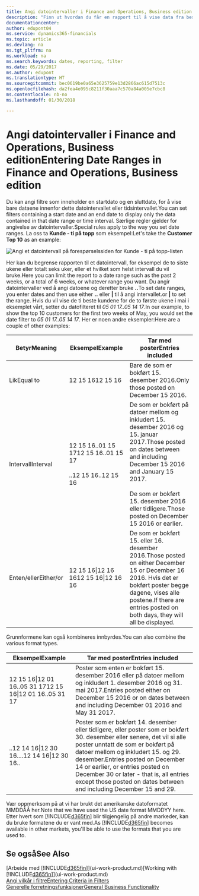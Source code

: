 ```yaml
---
title: Angi datointervaller i Finance and Operations, Business edition | Microsoft-dokumentasjon
description: "Finn ut hvordan du får en rapport til å vise data fra bestemte tidsperioder ved å bruke datointervaller i Finance and Operations, Business edition."
documentationcenter: 
author: edupont04
ms.service: dynamics365-financials
ms.topic: article
ms.devlang: na
ms.tgt_pltfrm: na
ms.workload: na
ms.search.keywords: dates, reporting, filter
ms.date: 05/29/2017
ms.author: edupont
ms.translationtype: HT
ms.sourcegitcommit: bec0619be0a65e3625759e13d2866ac615d7513c
ms.openlocfilehash: da2fea4e095c8211f30aaa7c570a84a005e7cbc8
ms.contentlocale: nb-no
ms.lasthandoff: 01/30/2018

---
```

# <a name="entering-date-ranges-in-finance-and-operations-business-edition"></a><span data-ttu-id="da298-103">Angi datointervaller i Finance and Operations, Business edition</span><span class="sxs-lookup"><span data-stu-id="da298-103">Entering Date Ranges in Finance and Operations, Business edition</span></span> 
<span data-ttu-id="da298-104">Du kan angi filtre som inneholder en startdato og en sluttdato, for å vise bare dataene innenfor dette datointervallet eller tidsintervallet.</span><span class="sxs-lookup"><span data-stu-id="da298-104">You can set filters containing a start date and an end date to display only the data contained in that date range or time interval.</span></span> <span data-ttu-id="da298-105">Særlige regler gjelder for angivelse av datointervaller.</span><span class="sxs-lookup"><span data-stu-id="da298-105">Special rules apply to the way you set date ranges.</span></span> <span data-ttu-id="da298-106">La oss ta **Kunde - ti på topp** som eksempel:</span><span class="sxs-lookup"><span data-stu-id="da298-106">Let's take the **Customer Top 10** as an example:</span></span>

![Angi et datointervall på forespørselssiden for Kunde - ti på topp-listen](./media/ui-enter-date-ranges/customer-top10-list.png)

<span data-ttu-id="da298-108">Her kan du begrense rapporten til et datointervall, for eksempel de to siste ukene eller totalt seks uker, eller et hvilket som helst intervall du vil bruke.</span><span class="sxs-lookup"><span data-stu-id="da298-108">Here you can limit the report to a date range such as the past 2 weeks, or a total of 6 weeks, or whatever range you want.</span></span> <span data-ttu-id="da298-109">Du angir datointervaller ved å angi datoene og deretter bruke **..**</span><span class="sxs-lookup"><span data-stu-id="da298-109">To set date ranges, you enter dates and then use either **..**</span></span> <span data-ttu-id="da298-110">eller **|** til å angi intervallet.</span><span class="sxs-lookup"><span data-stu-id="da298-110">or **|** to set the range.</span></span> <span data-ttu-id="da298-111">Hvis du vil vise de ti beste kundene for de to første ukene i mai i eksemplet vårt, setter du datofilteret til *05 01 17..05 14 17*.</span><span class="sxs-lookup"><span data-stu-id="da298-111">In our example, to show the top 10 customers for the first two weeks of May, you would set the date filter to *05 01 17..05 14 17*.</span></span>
<span data-ttu-id="da298-112">Her er noen andre eksempler:</span><span class="sxs-lookup"><span data-stu-id="da298-112">Here are a couple of other examples:</span></span>

| <span data-ttu-id="da298-113">Betyr</span><span class="sxs-lookup"><span data-stu-id="da298-113">Meaning</span></span> | <span data-ttu-id="da298-114">Eksempel</span><span class="sxs-lookup"><span data-stu-id="da298-114">Example</span></span> | <span data-ttu-id="da298-115">Tar med poster</span><span class="sxs-lookup"><span data-stu-id="da298-115">Entries included</span></span> |
|---|---|---|
|<span data-ttu-id="da298-116">Lik</span><span class="sxs-lookup"><span data-stu-id="da298-116">Equal to</span></span>| <span data-ttu-id="da298-117">12 15 16</span><span class="sxs-lookup"><span data-stu-id="da298-117">12 15 16</span></span> |<span data-ttu-id="da298-118">Bare de som er bokført 15. desember 2016.</span><span class="sxs-lookup"><span data-stu-id="da298-118">Only those posted on December 15 2016.</span></span>|
|<span data-ttu-id="da298-119">Intervall</span><span class="sxs-lookup"><span data-stu-id="da298-119">Interval</span></span>| <span data-ttu-id="da298-120">12 15 16..01 15 17</span><span class="sxs-lookup"><span data-stu-id="da298-120">12 15 16..01 15 17</span></span><br /><br /><span data-ttu-id="da298-121">..12 15 16</span><span class="sxs-lookup"><span data-stu-id="da298-121">..12 15 16</span></span>|<span data-ttu-id="da298-122">De som er bokført på datoer mellom og inkludert 15. desember 2016 og 15. januar 2017.</span><span class="sxs-lookup"><span data-stu-id="da298-122">Those posted on dates between and including December 15 2016 and January 15 2017.</span></span><br /><br /><span data-ttu-id="da298-123">De som er bokført 15. desember 2016 eller tidligere.</span><span class="sxs-lookup"><span data-stu-id="da298-123">Those posted on December 15 2016 or earlier.</span></span>|
|<span data-ttu-id="da298-124">Enten/eller</span><span class="sxs-lookup"><span data-stu-id="da298-124">Either/or</span></span>|<span data-ttu-id="da298-125">12 15 16&#124;12 16 16</span><span class="sxs-lookup"><span data-stu-id="da298-125">12 15 16&#124;12 16 16</span></span>|<span data-ttu-id="da298-126">De som er bokført 15. eller 16. desember 2016.</span><span class="sxs-lookup"><span data-stu-id="da298-126">Those posted on either December 15 or December 16 2016.</span></span> <span data-ttu-id="da298-127">Hvis det er bokført poster begge dagene, vises alle postene.</span><span class="sxs-lookup"><span data-stu-id="da298-127">If there are entries posted on both days, they will all be displayed.</span></span>|

<span data-ttu-id="da298-128">Grunnformene kan også kombineres innbyrdes.</span><span class="sxs-lookup"><span data-stu-id="da298-128">You can also combine the various format types.</span></span>

| <span data-ttu-id="da298-129">Eksempel</span><span class="sxs-lookup"><span data-stu-id="da298-129">Example</span></span> | <span data-ttu-id="da298-130">Tar med poster</span><span class="sxs-lookup"><span data-stu-id="da298-130">Entries included</span></span> |
|---|---|
|<span data-ttu-id="da298-131">12 15 16&#124;12 01 16..05 31 17</span><span class="sxs-lookup"><span data-stu-id="da298-131">12 15 16&#124;12 01 16..05 31 17</span></span> | <span data-ttu-id="da298-132">Poster som enten er bokført 15. desember 2016 eller på datoer mellom og inkludert 1. desember 2016 og 31. mai 2017.</span><span class="sxs-lookup"><span data-stu-id="da298-132">Entries posted either on December 15 2016 or on dates between and including December 01 2016 and May 31 2017.</span></span> |
|<span data-ttu-id="da298-133">..12 14 16&#124;12 30 16..</span><span class="sxs-lookup"><span data-stu-id="da298-133">..12 14 16&#124;12 30 16..</span></span> | <span data-ttu-id="da298-134">Poster som er bokført 14. desember eller tidligere, eller poster som er bokført 30. desember eller senere, det vil si alle poster unntatt de som er bokført på datoer mellom og inkludert 15. og 29. desember.</span><span class="sxs-lookup"><span data-stu-id="da298-134">Entries posted on December 14 or earlier, or entries posted on December 30 or later - that is, all entries except those posted on dates between and including December 15 and 29.</span></span> |

<span data-ttu-id="da298-135">Vær oppmerksom på at vi har brukt det amerikanske datoformatet MMDDÅÅ her.</span><span class="sxs-lookup"><span data-stu-id="da298-135">Note that we have used the US date format MMDDYY here.</span></span> <span data-ttu-id="da298-136">Etter hvert som [!INCLUDE[d365fin](includes/d365fin_md.md)] blir tilgjengelig på andre markeder, kan du bruke formatene du er vant med.</span><span class="sxs-lookup"><span data-stu-id="da298-136">As [!INCLUDE[d365fin](includes/d365fin_md.md)] becomes available in other markets, you'll be able to use the formats that you are used to.</span></span>

## <a name="see-also"></a><span data-ttu-id="da298-137">Se også</span><span class="sxs-lookup"><span data-stu-id="da298-137">See Also</span></span>
<span data-ttu-id="da298-138">[Arbeide med [!INCLUDE[d365fin](includes/d365fin_long_md.md)]](ui-work-product.md)</span><span class="sxs-lookup"><span data-stu-id="da298-138">[Working with [!INCLUDE[d365fin](includes/d365fin_long_md.md)]](ui-work-product.md)</span></span>  
[<span data-ttu-id="da298-139">Angi vilkår i filtre</span><span class="sxs-lookup"><span data-stu-id="da298-139">Entering Criteria in Filters </span></span>](ui-enter-criteria-filters.md)  
[<span data-ttu-id="da298-140">Generelle forretningsfunksjoner</span><span class="sxs-lookup"><span data-stu-id="da298-140">General Business Functionality</span></span>](ui-across-business-areas.md)

